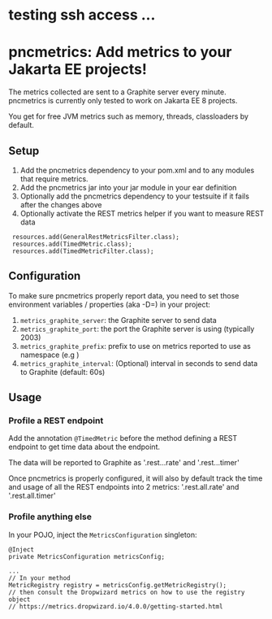 # testing ssh access ...

# pncmetrics: Add metrics to your Jakarta EE projects!

The metrics collected are sent to a Graphite server every minute. pncmetrics is currently only tested to work on Jakarta EE 8 projects.

You get for free JVM metrics such as memory, threads, classloaders by default.


## Setup

1. Add the pncmetrics dependency to your pom.xml and to any modules that require metrics.
2. Add the pncmetrics jar into your jar module in your ear definition
3. Optionally add the pncmetrics dependency to your testsuite if it fails after the changes above
4. Optionally activate the REST metrics helper if you want to measure REST data
```
 resources.add(GeneralRestMetricsFilter.class);
 resources.add(TimedMetric.class);
 resources.add(TimedMetricFilter.class);
```

## Configuration

To make sure pncmetrics properly report data, you need to set those environment variables / properties (aka -D<property>=<value>) in your project:

1. `metrics_graphite_server`: the Graphite server to send data
2. `metrics_graphite_port`: the port the Graphite server is using (typically 2003)
3. `metrics_graphite_prefix`: prefix to use on metrics reported to use as namespace (e.g <serverUrl>)
4. `metrics_graphite_interval`: (Optional) interval in seconds to send data to Graphite (default: 60s)

## Usage

### Profile a REST endpoint

Add the annotation `@TimedMetric` before the method defining a REST endpoint to get time data about the endpoint.

The data will be reported to Graphite as '<prefix>.rest.<RestClass>.<methodName>.rate' and '<key>.rest.<RestClass>.<methodName>.timer'

Once pncmetrics is properly configured, it will also by default track the time and usage of all the REST endpoints into 2 metrics: '<prefix>.rest.all.rate' and '<key>.rest.all.timer'


### Profile anything else

In your POJO, inject the `MetricsConfiguration` singleton:

```
@Inject
private MetricsConfiguration metricsConfig;

...
// In your method
MetricRegistry registry = metricsConfig.getMetricRegistry();
// then consult the Dropwizard metrics on how to use the registry object
// https://metrics.dropwizard.io/4.0.0/getting-started.html
```
